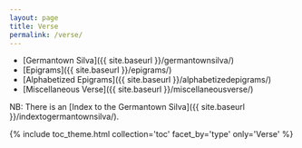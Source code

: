 ```yaml
---
layout: page
title: Verse
permalink: /verse/
---
```


* [Germantown Silva]({{ site.baseurl }}/germantownsilva/)
* [Epigrams]({{ site.baseurl }}/epigrams/)
* [Alphabetized Epigrams]({{ site.baseurl }}/alphabetizedepigrams/)
* [Miscellaneous Verse]({{ site.baseurl }}/miscellaneousverse/)

NB: There is an [Index to the Germantown Silva]({{ site.baseurl }}/indextogermantownsilva/).

{% include toc_theme.html collection='toc' facet_by='type' only='Verse' %}
